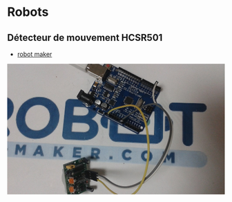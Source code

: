 # Robots

## Détecteur de mouvement HCSR501

- [robot maker](https://www.robot-maker.com/shop/blog/27_Connecter-capteur-Infrarouge-HCSR501.html)

![image montage](image/HCSR501_picture.jpg)